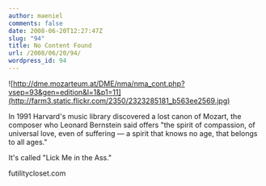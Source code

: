 ```yaml
---
author: maeniel
comments: false
date: 2008-06-20T12:27:47Z
slug: "94"
title: No Content Found
url: /2008/06/20/94/
wordpress_id: 94
---
```


![http://dme.mozarteum.at/DME/nma/nma_cont.php?vsep=93&gen=edition&l=1&p1=11](http://farm3.static.flickr.com/2350/2323285181_b563ee2569.jpg)

In 1991 Harvard's music library discovered a lost canon of Mozart, the composer who Leonard Bernstein said offers "the spirit of compassion, of universal love, even of suffering — a spirit that knows no age, that belongs to all ages."

It's called "Lick Me in the Ass."

futilitycloset.com
